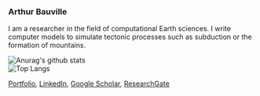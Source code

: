 ### Arthur Bauville

I am a researcher in the field of computational Earth sciences. I write computer models to simulate tectonic processes such as subduction or the formation of mountains.


![Anurag's github stats](https://github-readme-stats.vercel.app/api/top-langs/?username=abauville&layout=compact&theme=default&hide=makefile&hide_border=true)<br/>
![Top Langs](https://github-readme-stats.vercel.app/api?username=abauville&count_private=true&include_all_commits=true&hide_rank=true&theme=default&hide=stars,prs,issues,contribs&show_icons=true&hide_border=true&hide_title=true)

[Portfolio](https://abauville.github.io/blog/), [LinkedIn](https://www.linkedin.com/in/arthur-bauville-a734871ba/), [Google Scholar](https://scholar.google.com/citations?user=ebIAXVwAAAAJ&hl=en), [ResearchGate](https://www.researchgate.net/profile/Arthur-Bauville)

<!--
**abauville/abauville** is a ✨ _special_ ✨ repository because its `README.md` (this file) appears on your GitHub profile.

Here are some ideas to get you started:

- 🔭 I’m currently working on ...
- 🌱 I’m currently learning ...
- 👯 I’m looking to collaborate on ...
- 🤔 I’m looking for help with ...
- 💬 Ask me about ...
- 📫 How to reach me: ...
- 😄 Pronouns: ...
- ⚡ Fun fact: ...
-->
